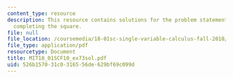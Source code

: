 ```yaml
---
content_type: resource
description: This resource contains solutions for the problem statements related to
  completing the square.
file: null
file_location: /coursemedia/18-01sc-single-variable-calculus-fall-2010/526b157031c0316556de629bf69c099d_MIT18_01SCF10_ex73sol.pdf
file_type: application/pdf
resourcetype: Document
title: MIT18_01SCF10_ex73sol.pdf
uid: 526b1570-31c0-3165-56de-629bf69c099d
---
```


